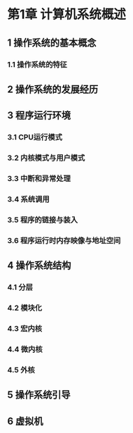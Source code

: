 # 第1章 计算机系统概述

## 1 操作系统的基本概念


### 1.1 操作系统的特征



## 2 操作系统的发展经历

## 3 程序运行环境

### 3.1 CPU运行模式


### 3.2 内核模式与用户模式


### 3.3 中断和异常处理


### 3.4 系统调用


### 3.5 程序的链接与装入


### 3.6 程序运行时内存映像与地址空间


## 4 操作系统结构


### 4.1 分层


### 4.2 模块化


### 4.3 宏内核


### 4.4 微内核


### 4.5 外核



## 5 操作系统引导


## 6 虚拟机